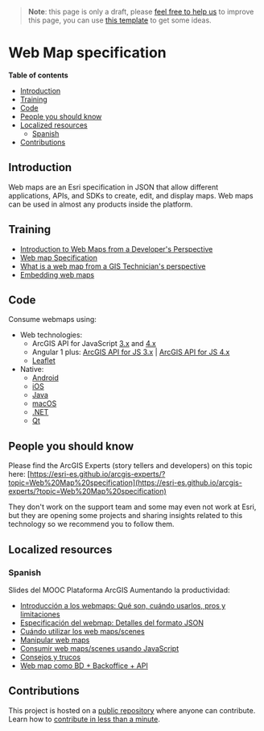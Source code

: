 > **Note**: this page is only a draft, please [feel free to help us](#contributions) to improve this page, you can use [this template](https://github.com/esri-es/awesome-arcgis/blob/master/RESOURCE_PAGE_TEMPLATE.md) to get some ideas.

# Web Map specification
<!-- START doctoc generated TOC please keep comment here to allow auto update -->
<!-- DON'T EDIT THIS SECTION, INSTEAD RE-RUN doctoc TO UPDATE -->
**Table of contents**

- [Introduction](#introduction)
- [Training](#training)
- [Code](#code)
- [People you should know](#people-you-should-know)
- [Localized resources](#localized-resources)
  - [Spanish](#spanish)
- [Contributions](#contributions)

<!-- END doctoc generated TOC please keep comment here to allow auto update -->

## Introduction

Web maps are an Esri specification in JSON that allow different applications, APIs, and SDKs to create, edit, and display maps. Web maps can be used in almost any products inside the platform.

## Training

* [Introduction to Web Maps from a Developer's Perspective](https://developers.arcgis.com/documentation/core-concepts/web-maps/)
* [Web map Specification](https://developers.arcgis.com/web-map-specification/)
* [What is a web map from a GIS Technician's perspective](http://doc.arcgis.com/en/arcgis-online/reference/what-is-web-map.htm)
* [Embedding web maps](https://blogs.esri.com/esri/arcgis/2017/01/24/embedding-web-maps/)

## Code

Consume webmaps using:

* Web technologies:
  * ArcGIS API for JavaScript [3.x](https://developers.arcgis.com/javascript/3/jshelp/intro_agstemplate_amd.html) and [4.x](https://developers.arcgis.com/javascript/latest/sample-code/webmap-basic/index.html)
  * Angular 1 plus: [ArcGIS API for JS 3.x](https://arcgis.github.io/angular-esri-map-site-v1/#/examples/web-map) | [ArcGIS API for JS 4.x](http://esri.github.io/angular-esri-map/#/patterns/other-esri-classes)
  * [Leaflet](http://esri.github.io/esri-leaflet/examples/webmap.html?id=22c504d229f14c789c5b49ebff38b941)
* Native:
  * [Android](https://developers.arcgis.com/labs/develop/android/display-a-web-map/)
  * [iOS](https://developers.arcgis.com/labs/develop/ios/display-a-web-map/)
  * [Java](https://developers.arcgis.com/labs/develop/java/display-a-web-map/)
  * [macOS](https://developers.arcgis.com/labs/develop/macos/display-a-web-map/)
  * [.NET](https://developers.arcgis.com/labs/develop/net/display-a-web-map/)
  * [Qt](https://developers.arcgis.com/labs/develop/qt/display-a-web-map/)


## People you should know
Please find the ArcGIS Experts (story tellers and developers) on this topic here: [https://esri-es.github.io/arcgis-experts/?topic=Web%20Map%20specification](https://esri-es.github.io/arcgis-experts/?topic=Web%20Map%20specification)

They don't work on the support team and some may even not work at Esri,
but they are opening some projects and sharing insights related to this
technology so we recommend you to follow them.


## Localized resources

### Spanish

Slides del MOOC Plataforma ArcGIS Aumentando la productividad:

* [Introducción a los webmaps: Qué son, cuándo usarlos, pros y limitaciones](https://esri-es.github.io/moocs/plataforma-arcgis/desarrolladores-web/web-maps/introduccion)
* [Especificación del webmap: Detalles del formato JSON](https://esri-es.github.io/moocs/plataforma-arcgis/desarrolladores-web/web-maps/especificacion)
* [Cuándo utilizar los web maps/scenes](https://esri-es.github.io/moocs/plataforma-arcgis/desarrolladores-web/web-maps/cuando-utilizarlos)
* [Manipular web maps](https://esri-es.github.io/moocs/plataforma-arcgis/desarrolladores-web/web-maps/manipular-web-maps)
* [Consumir web maps/scenes usando JavaScript](https://esri-es.github.io/moocs/plataforma-arcgis/desarrolladores-web/web-maps/consumir-usando-js)
* [Consejos y trucos](https://esri-es.github.io/moocs/plataforma-arcgis/desarrolladores-web/web-maps/consejos-y-trucos)
* [Web map como BD + Backoffice + API](https://esri-es.github.io/moocs/plataforma-arcgis/desarrolladores-web/web-maps/bd-backoffice-api)

## Contributions

This project is hosted on a [public repository](https://github.com/hhkaos/awesome-arcgis) where anyone can contribute. Learn how to [contribute in less than a minute](https://github.com/hhkaos/awesome-arcgis/blob/master/CONTRIBUTING.md#contributions).